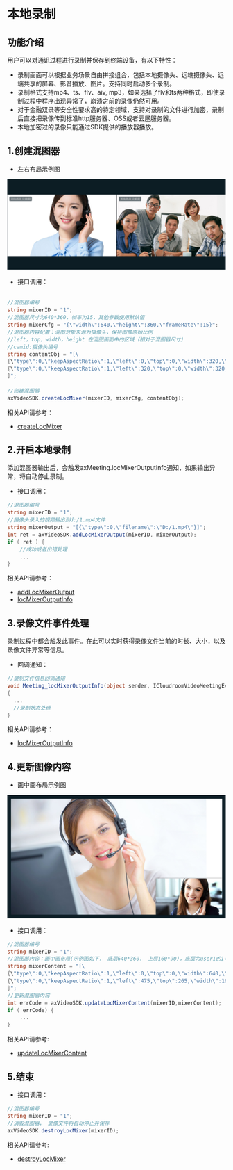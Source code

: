 # 本地录制

## 功能介绍

用户可以对通讯过程进行录制并保存到终端设备，有以下特性：

- 录制画面可以根据业务场景自由拼接组合，包括本地摄像头、远端摄像头、远端共享的屏幕、影音播放、图片。支持同时启动多个录制。
- 录制格式支持mp4、ts、flv、aiv, mp3，如果选择了flv和ts两种格式，即使录制过程中程序出现异常了，崩溃之前的录像仍然可用。
- 对于金融双录等安全性要求高的特定领域，支持对录制的文件进行加密，录制后直接把录像传到标准http服务器、OSS或者云屋服务器。
- 本地加密过的录像只能通过SDK提供的播放器播放。


<h2 id=record_createLocMixer>1.创建混图器</h2>

- 左右布局示例图

![左右布局示例图](./images/layout_2.jpg)


- 接口调用：

```csharp

//混图器编号
string mixerID = "1";
//混图器尺寸为640*360，帧率为15，其他参数使用默认值
string mixerCfg = "{\"width\":640,\"height\":360,\"frameRate\":15}";
//混图器内容配置：混图对象来源为摄像头，保持图像原始比例
//left，top，width，height 在混图画面中的区域（相对于混图器尺寸）
//camid:摄像头编号
string contentObj = "[\
{\"type\":0,\"keepAspectRatio\":1,\"left\":0,\"top\":0,\"width\":320,\"height\":180,\"param\":{\"camid\":\"usr1.1\"}},\
{\"type\":0,\"keepAspectRatio\":1,\"left\":320,\"top\":0,\"width\":320,\"height\":180,\"param\":{\"camid\":\"usr2.1\"}}\
]";

//创建混图器
axVideoSDK.createLocMixer(mixerID, mixerCfg, contentObj);

```

相关API请参考：
* [createLocMixer](API.md#createLocMixer)



<h2 id=record_addLocMixerOutput>2.开启本地录制</h2>

添加混图器输出后，会触发axMeeting.locMixerOutputInfo通知，如果输出异常，将自动停止录制。

- 接口调用：

```csharp
//混图器编号
string mixerID = "1";
//摄像头录入的视频输出到d:/1.mp4文件
string mixerOutput = "[{\"type\":0,\"filename\":\"D:/1.mp4\"}]";
int ret = axVideoSDK.addLocMixerOutput(mixerID, mixerOutput);
if ( ret ) {
    //成功或者出错处理
    ...
}

```

相关API请参考：
* [addLocMixerOutput](API.md#addLocMixerOutput)
* [locMixerOutputInfo](API.md#locMixerOutputInfo)


<h2 id=record_locMixerOutputInfo>3.录像文件事件处理</h2>

录制过程中都会触发此事件。在此可以实时获得录像文件当前的时长、大小，以及录像文件异常等信息。

- 回调通知：

```csharp
//录制文件信息回调通知
void Meeting_locMixerOutputInfo(object sender, ICloudroomVideoMeetingEvents_locMixerOutputInfoEvent e)
{
  ...
  //录制状态处理
}

```

相关API请参考：
* [locMixerOutputInfo](API.md#locMixerOutputInfo)


<h2 id=record_updateLocMixerContent>4.更新图像内容</h2>

- 画中画布局示例图

![画中画布局示例图](./images/layout_overlap.jpg)

- 接口调用：

```csharp
//混图器编号
string mixerID = "1";
//混图器内容：画中画布局(示例图如下， 底层640*360， 上层160*90)，底层为user1的1号摄像头， 上层为user2的1号摄像头
string mixerContent = "[\
{\"type\":0,\"keepAspectRatio\":1,\"left\":0,\"top\":0,\"width\":640,\"height\":360,\"param\":{\"camid\":\"usr1.1\"}},\
{\"type\":0,\"keepAspectRatio\":1,\"left\":475,\"top\":265,\"width\":160,\"height\":90,\"param\":{\"camid\":\"usr2.1\"}}\
]";
//更新混图器内容
int errCode = axVideoSDK.updateLocMixerContent(mixerID,mixerContent);
if ( errCode) {
    ...
}

```

相关API请参考:
*  [updateLocMixerContent](API.md#updateLocMixerContent)

<h2 id=record_destroyLocMixer>5.结束</h2>

- 接口调用：

```csharp
//混图器编号
string mixerID = "1";
//消毁混图器， 录像文件将自动停止并保存
axVideoSDK.destroyLocMixer(mixerID);

```

相关API请参考:
* [destroyLocMixer](API.md#destroyLocMixer)
